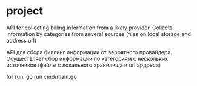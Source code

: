 # project
API for collecting billing information from a likely provider.
Collects information by categories from several sources (files on local storage and address url)

API для сбора биллинг информации от вероятного провайдера. 
Осуществляет сбор информации по категориям с нескольких источников (файлы с локального хранилища и url ардреса)


for run:
go run cmd/main.go
